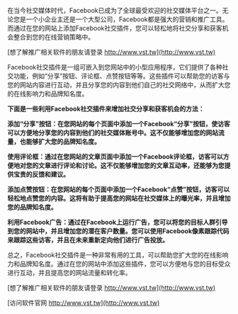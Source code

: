 在当今社交媒体时代，Facebook已成为了全球最受欢迎的社交媒体平台之一。无论您是一个小企业主还是一个大型公司，Facebook都是强大的营销和推广工具。而通过在您的网站上添加Facebook社交插件，您可以轻松地将社交分享和获客机会整合到您的在线营销策略中。

[想了解推广相关软件的朋友请登录 http://www.vst.tw](http://www.vst.tw)

Facebook社交插件是一组可嵌入到您网站中的小型应用程序，它们提供了各种社交功能，例如“分享”按钮、评论框、点赞按钮等等。这些插件可以帮助您的访客与您的网站内容进行互动，并且分享您的内容到他们自己的社交网络中，从而扩大您的在线影响力和品牌知名度。

**下面是一些利用Facebook社交插件来增加社交分享和获客机会的方法：**

**添加“分享”按钮：在您网站的每个页面中添加一个Facebook“分享”按钮，使访客可以方便地分享您的内容到他们的社交媒体账号中。这不仅能够增加您的网站流量，也能够扩大您的品牌知名度。**

**使用评论框：通过在您网站的文章页面中添加一个Facebook评论框，访客可以方便地对您的文章进行评论和讨论。这不仅能够增加您的文章互动率，还能够为您提供宝贵的反馈和建议。**

**添加点赞按钮：在您网站的每个页面中添加一个Facebook“点赞”按钮，访客可以轻松地点赞您的内容。这将有助于提高您的网站在社交媒体上的曝光率，并且增加您的品牌知名度。**

**利用Facebook广告：通过在Facebook上运行广告，您可以将您的目标人群引导到您的网站中，并且增加您的潜在客户数量。您可以使用Facebook像素跟踪代码来跟踪这些访客，并且在未来重新定向他们进行广告投放。**

总之，Facebook社交插件是一种非常有用的工具，可以帮助您扩大您的在线影响力和品牌知名度。通过在您的网站中添加这些插件，您可以方便地与您的目标受众进行互动，并且提高您的网站流量和转化率。

[想了解推广相关软件的朋友请登录 http://www.vst.tw](http://www.vst.tw)


[访问软件官网 http://www.vst.tw](http://www.vst.tw)
